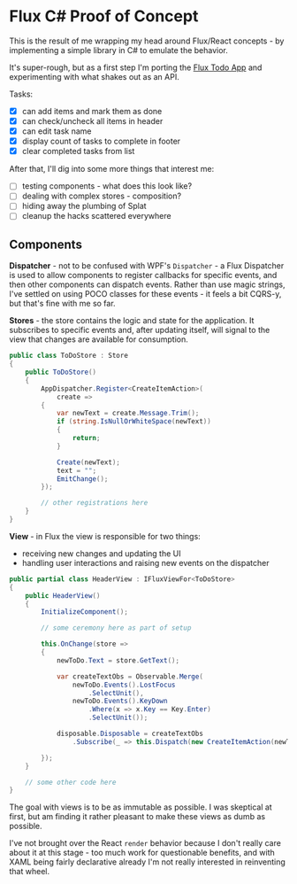 # Flux C# Proof of Concept

This is the result of me wrapping my head around Flux/React concepts -
by implementing a simple library in C# to emulate the behavior.

It's super-rough, but as a first step I'm porting the
[Flux Todo App](https://github.com/facebook/flux/blob/2e6238c632dcaf276a303bc3239d7c273b94f9fd/docs/TodoList.md)
and experimenting with what shakes out as an API.

Tasks:

 - [x] can add items and mark them as done
 - [x] can check/uncheck all items in header
 - [x] can edit task name
 - [x] display count of tasks to complete in footer
 - [x] clear completed tasks from list

After that, I'll dig into some more things that interest me:

 - [ ] testing components - what does this look like?
 - [ ] dealing with complex stores - composition?
 - [ ] hiding away the plumbing of Splat
 - [ ] cleanup the hacks scattered everywhere

## Components

**Dispatcher** - not to be confused with WPF's `Dispatcher` - a Flux Dispatcher
is used to allow components to register callbacks for specific events, and then
other components can dispatch events. Rather than use magic strings, I've settled
on using POCO classes for these events - it feels a bit CQRS-y, but that's fine
with me so far.

**Stores** - the store contains the logic and state for the application. It subscribes
to specific events and, after updating itself, will signal to the view that changes
are available for consumption.

```csharp
public class ToDoStore : Store
{
    public ToDoStore()
    {
        AppDispatcher.Register<CreateItemAction>(
            create =>
        {
            var newText = create.Message.Trim();
            if (string.IsNullOrWhiteSpace(newText))
            {
                return;
            }

            Create(newText);
            text = "";
            EmitChange();
        });

        // other registrations here
    }
}
```

**View** - in Flux the view is responsible for two things:

 - receiving new changes and updating the UI
 - handling user interactions and raising new events on the dispatcher

```csharp
public partial class HeaderView : IFluxViewFor<ToDoStore>
{
    public HeaderView()
    {
        InitializeComponent();

        // some ceremony here as part of setup

        this.OnChange(store =>
        {
            newToDo.Text = store.GetText();

            var createTextObs = Observable.Merge(
                newToDo.Events().LostFocus
                    .SelectUnit(),
                newToDo.Events().KeyDown
                    .Where(x => x.Key == Key.Enter)
                    .SelectUnit());

            disposable.Disposable = createTextObs
                .Subscribe(_ => this.Dispatch(new CreateItemAction(newToDo.Text))),

        });
    }

    // some other code here
}
```
The goal with views is to be as immutable as possible. I was skeptical at first, but
am finding it rather pleasant to make these views as dumb as possible.

I've not brought over the React `render` behavior because I don't really care
about it at this stage - too much work for questionable benefits, and with XAML being
fairly declarative already I'm not really interested in reinventing that wheel.
